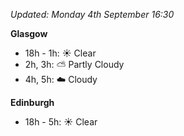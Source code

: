 *Updated: Monday 4th September 16:30*

**Glasgow**

* 18h - 1h: :sunny: Clear
* 2h, 3h: :partly_sunny: Partly Cloudy
* 4h, 5h: :cloud: Cloudy

**Edinburgh**

* 18h - 5h: :sunny: Clear
